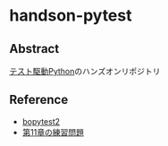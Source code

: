 # handson-pytest
## Abstract
[テスト駆動Python](https://www.shoeisha.co.jp/book/detail/9784798177458)のハンズオンリポジトリ

## Reference
- [bopytest2](https://pragprog.com/titles/bopytest2/python-testing-with-pytest-second-edition/)
- [第11章の練習問題](https://github.com/A-nkt/handson-pytest-ch11)